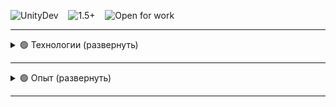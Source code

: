 ﻿![UnityDev](https://img.shields.io/badge/-Unity--developer-0066CC?style=for-the-badge)&nbsp;&nbsp;&nbsp;
![1.5+](https://img.shields.io/badge/-1.5%2B%20years-0066CC?style=for-the-badge)&nbsp;&nbsp;&nbsp;
![Open for work](https://img.shields.io/badge/-Open%20for%20work-darkgreen?style=for-the-badge)&nbsp;&nbsp;&nbsp;


---


<details>
    <summary>🟢 Технологии (развернуть)</summary>

---

![Language](https://img.shields.io/badge/-Language-white?style=flat)&nbsp;&nbsp;&nbsp;
![C#](https://img.shields.io/badge/-C%23-0066CC?style=flat&logo=c-sharp)

![Unity](https://img.shields.io/badge/-Unity-FFF?style=flat)&nbsp;&nbsp;&nbsp;
![UI Toolkit](https://img.shields.io/badge/-UI%20Toolkit-0066CC?style=flat)
![Localization](https://img.shields.io/badge/-Localization-0066CC?style=flat)
![Behaviour Graph](https://img.shields.io/badge/-Behaviour%20Graph-0066CC?style=flat)
![Animator](https://img.shields.io/badge/-Animator-0066CC?style=flat)
![Visual Effect Graph](https://img.shields.io/badge/-Visual%20Effect%20Graph-0066CC?style=flat)
![Shader Graph](https://img.shields.io/badge/-Shader%20Graph-0066CC?style=flat)
![DOTS](https://img.shields.io/badge/-Unity%20DOTS-0066CC?style=flat)
![etc](https://img.shields.io/badge/-...-0066CC?style=flat)

![IoC](https://img.shields.io/badge/-IoC-FFF?style=flat)&nbsp;&nbsp;&nbsp;
![VContainer](https://img.shields.io/badge/-VContainer-0066CC?style=flat)
![Zenject](https://img.shields.io/badge/-Zenject-0066CC?style=flat)

![Messaging](https://img.shields.io/badge/-Messaging-FFF?style=flat)&nbsp;&nbsp;&nbsp;
![MessagePipe](https://img.shields.io/badge/-MessagePipe-0066CC?style=flat)
![SignalBus](https://img.shields.io/badge/-SignalBus-0066CC?style=flat)

![Async/React](https://img.shields.io/badge/-Async/React-FFF?style=flat)&nbsp;&nbsp;&nbsp;
![UniTask](https://img.shields.io/badge/-UniTask-0066CC?style=flat)
![R3](https://img.shields.io/badge/-R3-0066CC?style=flat)

![Serialization](https://img.shields.io/badge/-Serialization-FFF?style=flat)&nbsp;&nbsp;&nbsp;
![MessagePack](https://img.shields.io/badge/-MessagePack-0066CC?style=flat)

![Animations](https://img.shields.io/badge/-Animations-FFF?style=flat)&nbsp;&nbsp;&nbsp;
![DOTween](https://img.shields.io/badge/-DOTween-0066CC?style=flat)

![Architecture](https://img.shields.io/badge/-Architecture-FFF?style=flat)&nbsp;&nbsp;&nbsp;
![OOP](https://img.shields.io/badge/-OOP-0066CC?style=flat)
![ECS](https://img.shields.io/badge/-ECS-0066CC?style=flat)
</details>

---

<details>
    <summary>🟢 Опыт (развернуть)</summary>

---

![Начало работы](https://img.shields.io/badge/FEB%202025%20_-_%20Present-darkgreen?style=for-the-badge)
&nbsp;&nbsp;&nbsp;
![PC](https://img.shields.io/badge/-PC-grey?style=for-the-badge)
![Simulator](https://img.shields.io/badge/-Simulator-grey?style=for-the-badge)
![FPP](https://img.shields.io/badge/-FPP-grey?style=for-the-badge)

![C#](https://img.shields.io/badge/-C%23-grey?style=flat&logo=c-sharp)
![Unity](https://img.shields.io/badge/-Unity-grey?style=flat&logo=unity)
![Zenject](https://img.shields.io/badge/-Zenject-grey?style=flat)
![SignalBus](https://img.shields.io/badge/-SignalBus-grey?style=flat)
![Behaviour Graph](https://img.shields.io/badge/-Unity%20Behaviour%20Graph-grey?style=flat)

### Участие в инди-команде

*Симулятор с крафтом, тайм-менеджментом, историей.*

<br />

<details>
    <summary>🟢 Примеры выполненных/выполняемых задач</summary>

- AI-поведение на UnityBehaviourGraph (патрулирование, обнаружение, преследование, атака)
- Более сложное AI-поведение (взаимодействие с окружением и системами)
- Прототип квестовой системы
- Подключение анимаций, визуальных эффектов
- Верстка интерфейса с UI Toolkit
- и еще много интересных задач в планах.

</details>
<br />

---

![Начало работы](https://img.shields.io/badge/MAY%202025%20%20_-_%20%20Present-darkgreen?style=for-the-badge)
&nbsp;&nbsp;&nbsp;
![Mobile](https://img.shields.io/badge/-Mobile-grey?style=for-the-badge)
![Escape Room](https://img.shields.io/badge/-Escape%20Room-grey?style=for-the-badge)
![3D TDP](https://img.shields.io/badge/-3D%20TDP-grey?style=for-the-badge)

![C#](https://img.shields.io/badge/-C%23-grey?style=flat&logo=c-sharp)
![Unity](https://img.shields.io/badge/-Unity-grey?style=flat&logo=unity)
![UniTask](https://img.shields.io/badge/-UniTask-grey?style=flat)
![R3](https://img.shields.io/badge/-R3-grey?style=flat)
![UI Toolkit](https://img.shields.io/badge/-UI%20Toolkit-grey?style=flat)
![VContainer](https://img.shields.io/badge/-VContainer-grey?style=flat)
![MessagePipe](https://img.shields.io/badge/-MessagePipe-grey?style=flat)
![Visual Effect Graph](https://img.shields.io/badge/-Unity%20Visual%20Effect%20Graph-grey?style=flat)
![Localization](https://img.shields.io/badge/-Localization-grey?style=flat)

### Пет-проект

*Игра, в которой необходимо найти выход из бункера, решив взаимосвязанные логические задачи. Локализация.*

[![Посмотреть пример на YouTube](https://img.shields.io/badge/Посмотреть%20пример%20на%20YouTube-FF0000?style=social&logo=youtube)](https://youtu.be/fakev8FN6r4)
&nbsp;&nbsp;&nbsp;
[![Посмотреть исходный код](https://img.shields.io/badge/Посмотреть%20Исходный%20код-FFF?style=flat)](https://github.com/jrd-prime/_Story)

<br />

<details>
  <summary><strong>🟢 Примеры выполненных/выполняемых задач </strong></summary>

- Создание интерфейса с помощью UI Toolkit
- Использование системы сообщений MessagePipe
- Подключение анимаций
- Система взаимодействий с объектами через добавление компонентов-декораторов. (блокирующих, требующих предметы и тд)
- Система глобальных условий, которые влияют на поведение объектов
- Создание эффектов в Unity Visual Effect Graph
- "Диалоговая система" с использованием UniTask
- Оптимизация освещения. Запекание и пробы
- и много еще чего в планах

</details>


<br />

---

![Начало работы](https://img.shields.io/badge/Nov%202024%20--_%20Feb%202025-grey?style=for-the-badge)&nbsp;&nbsp;&nbsp;
![Mobile](https://img.shields.io/badge/-Mobile-grey?style=for-the-badge)
![Survival](https://img.shields.io/badge/-Survival-grey?style=for-the-badge)
![3D TDP](https://img.shields.io/badge/-3D%20TDP-grey?style=for-the-badge)

![C#](https://img.shields.io/badge/-C%23-grey?style=flat&logo=c-sharp)
![Unity](https://img.shields.io/badge/-Unity-grey?style=flat&logo=unity)
![UniTask](https://img.shields.io/badge/-UniTask-grey?style=flat)
![R3](https://img.shields.io/badge/-R3-grey?style=flat)
![UI Toolkit](https://img.shields.io/badge/-UI%20Toolkit-grey?style=flat)
![VContainer](https://img.shields.io/badge/-VContainer-grey?style=flat)
![MessagePack](https://img.shields.io/badge/-MessagePack-grey?style=flat)
![DOTween](https://img.shields.io/badge/-DOTween-grey?style=flat)

### Прототип

*Прототип, в котором проверял идею для UI с таймерами, анимациями для сурвайвал игры с необходимостью пополнения энергии
для выживания.*

[![Посмотреть исходный код](https://img.shields.io/badge/Посмотреть%20Исходный%20код-FFF?style=flat)](https://github.com/jrd-prime/WaitingToBeRescued)

<details>
  <summary><strong>🟢 Скриншот</strong></summary>

![](Screenshot_11.png)
</details>

<br />

<details>
<summary><strong>🟢 Примеры выполненных/выполняемых задач</strong></summary>

- Создание интерфейса и меню с помощью UI Toolkit
- Анимации на DOTween
- Сохранение данных MessagePack

</details>
<br />

---

![Начало работы](https://img.shields.io/badge/Oct%202024%20--_%20Nov%202024-grey?style=for-the-badge)&nbsp;&nbsp;&nbsp;
![Mobile](https://img.shields.io/badge/-Mobile-grey?style=for-the-badge)
![Roguelike](https://img.shields.io/badge/-Roguelike-grey?style=for-the-badge)
![3D TDP](https://img.shields.io/badge/-3D%20TDP-grey?style=for-the-badge)

![C#](https://img.shields.io/badge/-C%23-grey?style=flat&logo=c-sharp)
![Unity](https://img.shields.io/badge/-Unity-grey?style=flat&logo=unity)
![UniTask](https://img.shields.io/badge/-UniTask-grey?style=flat)
![R3](https://img.shields.io/badge/-R3-grey?style=flat)
![UI Toolkit](https://img.shields.io/badge/-UI%20Toolkit-grey?style=flat)
![VContainer](https://img.shields.io/badge/-VContainer-grey?style=flat)
![DOTween](https://img.shields.io/badge/-DOTween-grey?style=flat)

### Пет-проект

*Игра, в которой необходимо уничтожать "волны" врагов.*

[![Посмотреть пример на YouTube](https://img.shields.io/badge/Посмотреть%20пример%20на%20YouTube-FF0000?style=social&logo=youtube)](https://youtu.be/WOCNdLnPbJE)
&nbsp;&nbsp;&nbsp;
[![Скачать (APK)](https://img.shields.io/badge/Скачать%20(APK)-FFF?style=social&logo=android&labelColor=FFF)](https://github.com/jrd-prime/Test_Game_I/releases/download/Test-Game-I-ver.1.0.0-final/Test_Game_I_v1.0.0.apk)
&nbsp;&nbsp;&nbsp;
[![Посмотреть исходный код](https://img.shields.io/badge/Посмотреть%20Исходный%20код-FFF?style=flat)](https://github.com/jrd-prime/Test_Game_I)


<br />

<details>
<summary><strong>🟢 Примеры выполненных/выполняемых задач</strong></summary>

- Создание интерфейса и меню с помощью UI Toolkit
- Анимации на DOTween

</details>
<br />

---


![Начало работы](https://img.shields.io/badge/Jul%202024%20--_%20Oct%202024-grey?style=for-the-badge)&nbsp;&nbsp;&nbsp;
![Mobile](https://img.shields.io/badge/-Mobile-grey?style=for-the-badge)
![Survival](https://img.shields.io/badge/-Survival-grey?style=for-the-badge)
![3D TDP](https://img.shields.io/badge/-3D%20TDP-grey?style=for-the-badge)

![C#](https://img.shields.io/badge/-C%23-grey?style=flat&logo=c-sharp)
![Unity](https://img.shields.io/badge/-Unity-grey?style=flat&logo=unity)
![UniTask](https://img.shields.io/badge/-UniTask-grey?style=flat)
![R3](https://img.shields.io/badge/-R3-grey?style=flat)
![UI Toolkit](https://img.shields.io/badge/-UI%20Toolkit-grey?style=flat)
![VContainer](https://img.shields.io/badge/-VContainer-grey?style=flat)
![DOTween](https://img.shields.io/badge/-DOTween-grey?style=flat)
![Odin Inspector](https://img.shields.io/badge/-Odin%20Inspector-grey?style=flat)

### Прототип

*Прототип, в котором изучал технологии.*

[![Посмотреть пример на YouTube](https://img.shields.io/badge/Посмотреть%20пример%20на%20YouTube-FF0000?style=social&logo=youtube)](https://youtu.be/wssskvuWqmM)
&nbsp;&nbsp;&nbsp;
[![Посмотреть исходный код](https://img.shields.io/badge/Посмотреть%20Исходный%20код-FFF?style=flat)](https://github.com/jrd-prime/BackwoodsLife)

<br />

<details>
<summary><strong>🟢 Примеры выполненных/выполняемых задач</strong></summary>

- Создание интерфейса с помощью UI Toolkit
- Анимации на DOTween
- Взаимодействия с условиями

</details>
<br />

---


![Начало работы](https://img.shields.io/badge/NOV%202023%20--_%20Oct%202024-grey?style=for-the-badge)&nbsp;&nbsp;&nbsp;

### Изучение, применение и участие в инди-командах

- *Изучал Unity DOTS, ECS Native и другие технологии*
- *Создавал мелкие прототипы используя изучаемые технологии*
- *Участвовал в 2 очень мелких начинающих инди-командах*

</details>

---